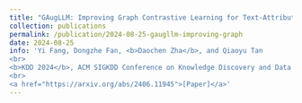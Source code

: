 ```yaml
---
title: "GAugLLM: Improving Graph Contrastive Learning for Text-Attributed Graphs with Large Language Models"
collection: publications
permalink: /publication/2024-08-25-gaugllm-improving-graph
date: 2024-08-25
info: 'Yi Fang, Dongzhe Fan, <b>Daochen Zha</b>, and Qiaoyu Tan
<br>
<b>KDD 2024</b>, ACM SIGKDD Conference on Knowledge Discovery and Data Mining
<br>
<a href="https://arxiv.org/abs/2406.11945">[Paper]</a>'
---
```

